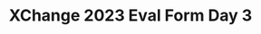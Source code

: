 ---
title: XChange 2023 Eval Form Day 3
redirect_to: https://docs.google.com/forms/d/e/1FAIpQLScryOVOVXdJ9RpUQyZ5TJVm_W-MEsP1qoU8qiQiLMYzQ5eR5w/viewform?usp=sf_link
redirect_from: 
  - /XC23EvalDay3
  - /xc23evalday3
---
